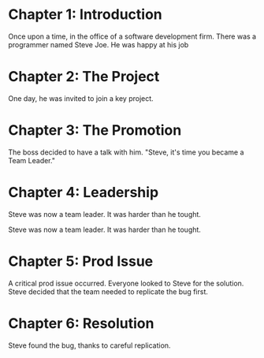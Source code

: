 # Chapter 1: Introduction

Once upon a time, in the office of a software development firm.
There was a programmer named Steve Joe.
He was happy at his job

# Chapter 2: The Project

One day, he was invited to join a key project.

# Chapter 3: The Promotion

The boss decided to have a talk with him. "Steve, it's time you became a Team Leader."

# Chapter 4: Leadership 

Steve was now a team leader. It was harder than he tought.

Steve was now a team leader. It was harder than he tought.

# Chapter 5: Prod Issue

A critical prod issue occurred. Everyone looked to Steve for the solution. Steve decided that the team needed to replicate the bug first.

# Chapter 6: Resolution

Steve found the bug, thanks to careful replication.
